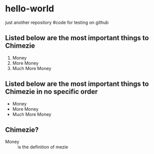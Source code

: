 # hello-world
just another repository
#code for testing on github
<!DOCTYPE html>
<html>
<body>

<h2> Listed below are the most important things to Chimezie </h2>
<ol>
<li>Money</li>
<li>More Money</li>
<li>Much More Money</li>
</ol>

<h2> Listed below are the most important things to Chimezie in no specific order </h2>
<ul>
<li>Money</li>
<li>More Money</li>
<li>Much More Money</li>
</ul>

<h2> Chimezie? </h2>
<dl>
<dt>Money</dt>
<dd>is the definition of mezie</dd>
</dl>

</body>
</html>


  
